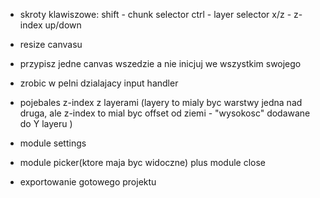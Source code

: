 - skroty klawiszowe:
  shift - chunk selector
  ctrl - layer selector
  x/z - z-index up/down

- resize canvasu

- przypisz jedne canvas wszedzie a nie inicjuj we wszystkim swojego

- zrobic w pelni dzialajacy input handler

- pojebales z-index z layerami (layery to mialy byc warstwy jedna nad druga, ale z-index to mial byc offset od ziemi - "wysokosc" dodawane do Y layeru
  )
- module settings

- module picker(ktore maja byc widoczne) plus module close

- exportowanie gotowego projektu

